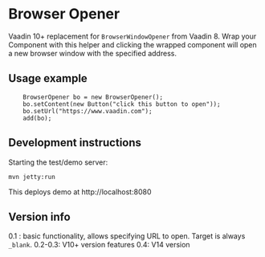 # Browser Opener

Vaadin 10+ replacement for `BrowserWindowOpener` from Vaadin 8. Wrap your 
Component with this helper and clicking the wrapped component will open
a new browser window with the specified address.

## Usage example

```
    BrowserOpener bo = new BrowserOpener();
    bo.setContent(new Button("click this button to open"));
    bo.setUrl("https://www.vaadin.com");
    add(bo);
```

## Development instructions

Starting the test/demo server:
```
mvn jetty:run
```

This deploys demo at http://localhost:8080

## Version info

0.1 : basic functionality, allows specifying URL to open. Target is always 
`_blank`.
0.2-0.3: V10+ version features 
0.4: V14 version